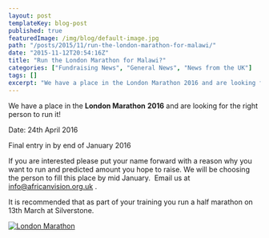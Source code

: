 ```yaml
---
layout: post
templateKey: blog-post
published: true
featuredImage: /img/blog/default-image.jpg
path: "/posts/2015/11/run-the-london-marathon-for-malawi/"
date: "2015-11-12T20:54:16Z"
title: "Run the London Marathon for Malawi?"
categories: ["Fundraising News", "General News", "News from the UK"]
tags: []
excerpt: "We have a place in the London Marathon 2016 and are looking for the right person to run it!Date: 24..."
---
```


We have a place in the **London Marathon** **2016** and are looking for the right person to run it!

Date: 24th April 2016

Final entry in by end of January 2016

If you are interested please put your name forward with a reason why you want to run and predicted amount you hope to raise. We will be choosing the person to fill this place by mid January.  Email us at [info@africanvision.org.uk](mailto:info@africanvision.org.uk) .

It is recommended that as part of your training you run a half marathon on 13th March at Silverstone.

[![London Marathon](https://f000.backblazeb2.com/file/avm-wp-uploads/2015/11/London-Marathon-300x200.jpg)](https://f000.backblazeb2.com/file/avm-wp-uploads/2015/11/London-Marathon.jpg)